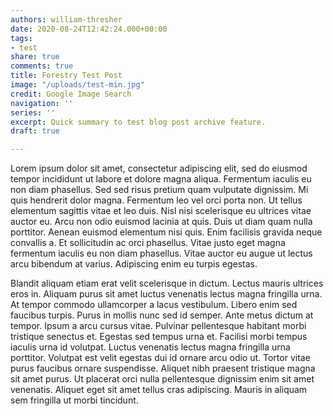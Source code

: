 ```yaml
---
authors: william-thresher
date: 2020-08-24T12:42:24.000+00:00
tags:
- test
share: true
comments: true
title: Forestry Test Post
image: "/uploads/test-min.jpg"
credit: Google Image Search
navigation: ''
series: ''
excerpt: Quick summary to test blog post archive feature.
draft: true

---
```

Lorem ipsum dolor sit amet, consectetur adipiscing elit, sed do eiusmod tempor incididunt ut labore et dolore magna aliqua. Fermentum iaculis eu non diam phasellus. Sed sed risus pretium quam vulputate dignissim. Mi quis hendrerit dolor magna. Fermentum leo vel orci porta non. Ut tellus elementum sagittis vitae et leo duis. Nisl nisi scelerisque eu ultrices vitae auctor eu. Arcu non odio euismod lacinia at quis. Duis ut diam quam nulla porttitor. Aenean euismod elementum nisi quis. Enim facilisis gravida neque convallis a. Et sollicitudin ac orci phasellus. Vitae justo eget magna fermentum iaculis eu non diam phasellus. Vitae auctor eu augue ut lectus arcu bibendum at varius. Adipiscing enim eu turpis egestas.

Blandit aliquam etiam erat velit scelerisque in dictum. Lectus mauris ultrices eros in. Aliquam purus sit amet luctus venenatis lectus magna fringilla urna. At tempor commodo ullamcorper a lacus vestibulum. Libero enim sed faucibus turpis. Purus in mollis nunc sed id semper. Ante metus dictum at tempor. Ipsum a arcu cursus vitae. Pulvinar pellentesque habitant morbi tristique senectus et. Egestas sed tempus urna et. Facilisi morbi tempus iaculis urna id volutpat. Luctus venenatis lectus magna fringilla urna porttitor. Volutpat est velit egestas dui id ornare arcu odio ut. Tortor vitae purus faucibus ornare suspendisse. Aliquet nibh praesent tristique magna sit amet purus. Ut placerat orci nulla pellentesque dignissim enim sit amet venenatis. Aliquet eget sit amet tellus cras adipiscing. Mauris in aliquam sem fringilla ut morbi tincidunt.